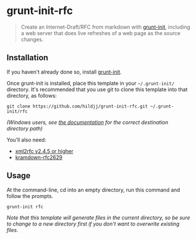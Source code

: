 # grunt-init-rfc

> Create an Internet-Draft/RFC from markdown with [grunt-init][], including a
> web server that does live refreshes of a web page as the source changes.

[grunt-init]: http://gruntjs.com/project-scaffolding

## Installation
If you haven't already done so, install [grunt-init][].

Once grunt-init is installed, place this template in your `~/.grunt-init/`
directory. It's recommended that you use git to clone this template into that
directory, as follows:

```
git clone https://github.com/hildjj/grunt-init-rfc.git ~/.grunt-init/rfc
```

_(Windows users, see [the documentation][grunt-init] for the correct
destination directory path)_

You'll also need:

* [xml2rfc v2.4.5 or higher](http://svn.tools.ietf.org/svn/tools/xml2rfc/releases/)
* [kramdown-rfc2629](https://github.com/cabo/kramdown-rfc2629)

## Usage

At the command-line, cd into an empty directory, run this command and follow
the prompts.

```
grunt-init rfc
```

_Note that this template will generate files in the current directory, so be
sure to change to a new directory first if you don't want to overwrite existing
files._
